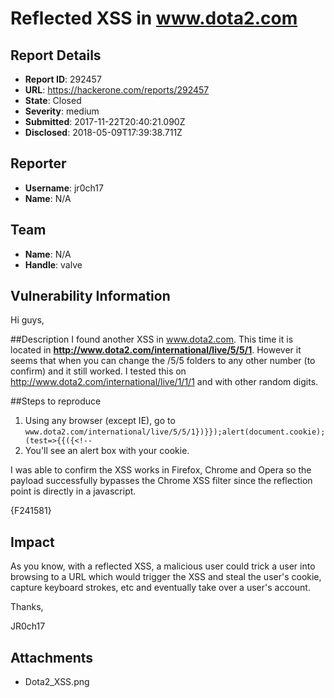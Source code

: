 # Reflected XSS in www.dota2.com

## Report Details
- **Report ID**: 292457
- **URL**: https://hackerone.com/reports/292457
- **State**: Closed
- **Severity**: medium
- **Submitted**: 2017-11-22T20:40:21.090Z
- **Disclosed**: 2018-05-09T17:39:38.711Z

## Reporter
- **Username**: jr0ch17
- **Name**: N/A

## Team
- **Name**: N/A
- **Handle**: valve

## Vulnerability Information
Hi guys,

##Description
I found another XSS in www.dota2.com. This time it is located in **http://www.dota2.com/international/live/5/5/1**. However it seems that when you can change the /5/5 folders to any other number (to confirm) and it still worked. I tested this on http://www.dota2.com/international/live/1/1/1 and with other random digits.

##Steps to reproduce
1. Using any browser (except IE), go to
`www.dota2.com/international/live/5/5/1})}});alert(document.cookie);(test=>{{({<!--`
2. You'll see an alert box with your cookie.

I was able to confirm the XSS works in Firefox, Chrome and Opera so the payload successfully bypasses the Chrome XSS filter since the reflection point is directly in a javascript.

{F241581}

## Impact

As you know, with a reflected XSS, a malicious user could trick a user into browsing to a URL which would trigger the XSS and steal the user's cookie, capture keyboard strokes, etc and eventually take over a user's account. 

Thanks,

JR0ch17

## Attachments
- Dota2_XSS.png
